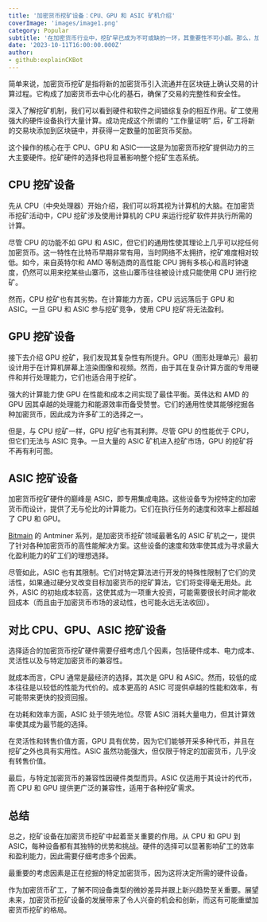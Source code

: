 ```yaml
---
title: '加密货币挖矿设备：CPU、GPU 和 ASIC 矿机介绍'
coverImage: 'images/image1.png'
category: Popular
subtitle: '在加密货币行业中，挖矿早已成为不可或缺的一环，其重要性不可小觑。那么，加密货币挖矿究竟是什么？为何如此重要？'
date: '2023-10-11T16:00:00.000Z'
author: 
- github:explainCKBot
---
```


简单来说，加密货币挖矿是指将新的加密货币引入流通并在区块链上确认交易的计算过程。它构成了加密货币去中心化的基石，确保了交易的完整性和安全性。

深入了解挖矿机制，我们可以看到硬件和软件之间错综复杂的相互作用。矿工使用强大的硬件设备执行大量计算。成功完成这个所谓的 “工作量证明” 后，矿工将新的交易块添加到区块链中，并获得一定数量的加密货币奖励。

这个操作的核心在于 CPU、GPU 和 ASIC——这是为加密货币挖矿提供动力的三大主要硬件。挖矿硬件的选择也将显著影响整个挖矿生态系统。




## CPU 挖矿设备

先从 CPU（中央处理器）开始介绍，我们可以将其视为计算机的大脑。在加密货币挖矿活动中，CPU 挖矿涉及使用计算机的 CPU 来运行挖矿软件并执行所需的计算。

尽管 CPU 的功能不如 GPU 和 ASIC，但它们的通用性使其理论上几乎可以挖任何加密货币。这一特性在比特币早期非常有用，当时网络不太拥挤，挖矿难度相对较低。如今，来自英特尔和 AMD 等制造商的高性能 CPU 拥有多核心和高时钟速度，仍然可以用来挖某些山寨币，这些山寨币往往被设计成只能使用 CPU 进行挖矿。

然而，CPU 挖矿也有其劣势。在计算能力方面，CPU 远远落后于 GPU 和 ASIC。一旦 GPU 和 ASIC 参与挖矿竞争，使用 CPU 挖矿将无法盈利。




## GPU 挖矿设备

接下去介绍 GPU 挖矿，我们发现其复杂性有所提升。GPU（图形处理单元）最初设计用于在计算机屏幕上渲染图像和视频。然而，由于其在复杂计算方面的专用硬件和并行处理能力，它们也适合用于挖矿。

强大的计算能力使 GPU 在性能和成本之间实现了最佳平衡。英伟达和 AMD 的 GPU 因其卓越的处理能力和能源效率而备受赞誉。它们的通用性使其能够挖掘各种加密货币，因此成为许多矿工的选择之一。

但是，与 CPU 挖矿一样，GPU 挖矿也有其利弊。尽管 GPU 的性能优于 CPU，但它们无法与 ASIC 竞争。一旦大量的 ASIC 矿机进入挖矿市场，GPU 的挖矿将不再有利可图。




## ASIC 挖矿设备

加密货币挖矿硬件的巅峰是 ASIC，即专用集成电路。这些设备专为挖特定的加密货币而设计，提供了无与伦比的计算能力。它们在执行任务的速度和效率上都超越了 CPU 和 GPU。

[Bitmain](https://www.bitmain.com/) 的 Antminer 系列，是加密货币挖矿领域最著名的 ASIC 矿机之一，提供了针对各种加密货币的高性能解决方案。这些设备的速度和效率使其成为寻求最大化盈利能力的矿工们的理想选择。

尽管如此，ASIC 也有其限制。它们对特定算法进行开发的特殊性限制了它们的灵活性，如果通过硬分叉改变目标加密货币的挖矿算法，它们将变得毫无用处。此外，ASIC 的初始成本较高，这使其成为一项重大投资，可能需要很长时间才能收回成本（而且由于加密货币市场的波动性，也可能永远无法收回）。




## 对比 CPU、GPU、ASIC 挖矿设备

选择适合的加密货币挖矿硬件需要仔细考虑几个因素，包括硬件成本、电力成本、灵活性以及与特定加密货币的兼容性。

就成本而言，CPU 通常是最经济的选择，其次是 GPU 和 ASIC。然而，较低的成本往往是以较低的性能为代价的。成本更高的 ASIC 可提供卓越的性能和效率，有可能带来更快的投资回报。

在功耗和效率方面，ASIC 处于领先地位。尽管 ASIC 消耗大量电力，但其计算效率使其成为最节能的选择。

在灵活性和转售价值方面，GPU 具有优势，因为它们能够开采多种代币，并且在挖矿之外也具有实用性。ASIC 虽然功能强大，但仅限于特定的加密货币，几乎没有转售价值。

最后，与特定加密货币的兼容性因硬件类型而异。ASIC 仅适用于其设计的代币，而 CPU 和 GPU 提供更广泛的兼容性，适用于各种挖矿需求。




## 总结

总之，挖矿设备在加密货币挖矿中起着至关重要的作用。从 CPU 和 GPU 到 ASIC，每种设备都有其独特的优势和挑战。硬件的选择可以显著影响矿工的效率和盈利能力，因此需要仔细考虑多个因素。

最重要的考虑因素是正在挖掘的特定加密货币，因为这将决定所需的硬件设备。

作为加密货币矿工，了解不同设备类型的微妙差异并跟上新兴趋势至关重要。展望未来，加密货币挖矿设备的发展带来了令人兴奋的机会和创新，而这有可能重塑加密货币挖矿的格局。